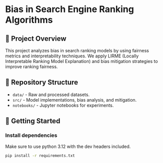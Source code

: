 # Bias in Search Engine Ranking Algorithms

## 📌 Project Overview
This project analyzes bias in search ranking models by using fairness metrics and interpretability techniques. We apply LIRME (Locally Interpretable Ranking Model Explanation) and bias mitigation strategies to improve ranking fairness.

## 📂 Repository Structure
- `data/` - Raw and processed datasets.
- `src/` - Model implementations, bias analysis, and mitigation.
- `notebooks/` - Jupyter notebooks for experiments.

## 🚀 Getting Started
### Install dependencies

Make sure to use python 3.12 with the dev headers included.

```bash
pip install -r requirements.txt
```

